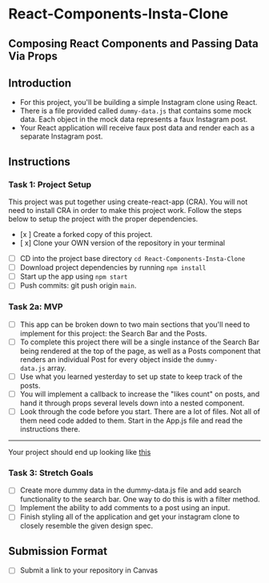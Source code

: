 # React-Components-Insta-Clone

## Composing React Components and Passing Data Via Props

## Introduction

- For this project, you'll be building a simple Instagram clone using React.
- There is a file provided called `dummy-data.js` that contains some mock data. Each object in the mock data represents a faux Instagram post.
- Your React application will receive faux post data and render each as a separate Instagram post.

## Instructions

### Task 1: Project Setup

This project was put together using create-react-app (CRA). You will not need to install CRA in order to make this project work. Follow the steps below to setup the project with the proper dependencies.

- [x ]  Create a forked copy of this project.
- [ x]  Clone your OWN version of the repository in your terminal
- [ ]  CD into the project base directory `cd React-Components-Insta-Clone`
- [ ]  Download project dependencies by running `npm install`
- [ ]  Start up the app using `npm start`
- [ ]  Push commits: git push origin `main`.

### Task 2a: MVP

- [ ]  This app can be broken down to two main sections that you'll need to implement for this project: the Search Bar and the Posts.
- [ ]  To complete this project there will be a single instance of the Search Bar being rendered at the top of the page, as well as a Posts component that renders an individual Post for every object inside the `dummy-data.js` array.
- [ ]  Use what you learned yesterday to set up state to keep track of the posts.
- [ ]  You will implement a callback to increase the "likes count" on posts, and hand it through props several levels down into a nested component.
- [ ]  Look through the code before you start. There are a lot of files. Not all of them need code added to them. Start in the App.js file and read the instructions there.

---

Your project should end up looking like [this](https://tk-assets.lambdaschool.com/228297b1-2407-4e39-9704-3926767e4ac7_insta-clone.png)

### Task 3: Stretch Goals

- [ ]  Create more dummy data in the dummy-data.js file and add search functionality to the search bar. One way to do this is with a filter method.
- [ ]  Implement the ability to add comments to a post using an input.
- [ ]  Finish styling all of the application and get your instagram clone to closely resemble the given design spec.

## Submission Format

- [ ] Submit a link to your repository in Canvas
